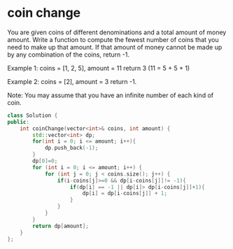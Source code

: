 # coin change

You are given coins of different denominations and a total amount of money amount. Write a function to compute the fewest number of coins that you need to make up that amount. If that amount of money cannot be made up by any combination of the coins, return -1.

Example 1:
coins = [1, 2, 5], amount = 11
return 3 (11 = 5 + 5 + 1)

Example 2:
coins = [2], amount = 3
return -1.

Note:
You may assume that you have an infinite number of each kind of coin.

```cpp
class Solution {
public:
    int coinChange(vector<int>& coins, int amount) {
        std::vector<int> dp;
        for(int i = 0; i <= amount; i++){
            dp.push_back(-1);
        }
        dp[0]=0;
        for (int i = 0; i <= amount; i++) {
            for (int j = 0; j < coins.size(); j++) {
                if(i-coins[j]>=0 && dp[i-coins[j]]!= -1){
                    if(dp[i] == -1 || dp[i]> dp[i-coins[j]]+1){
                        dp[i] = dp[i-coins[j]] + 1;
                    }
                }
            }
        }
        return dp[amount];
    }
};
```
